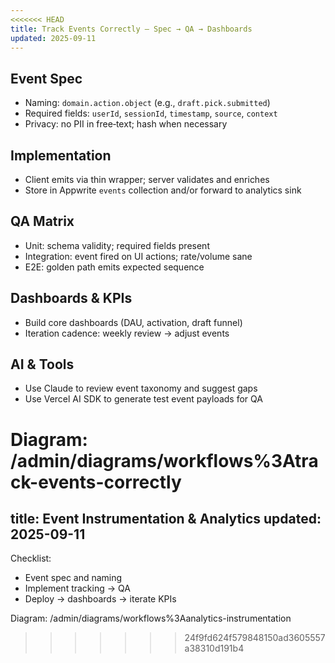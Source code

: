 ```yaml
---
<<<<<<< HEAD
title: Track Events Correctly — Spec → QA → Dashboards
updated: 2025-09-11
---
```


## Event Spec

- Naming: `domain.action.object` (e.g., `draft.pick.submitted`)
- Required fields: `userId`, `sessionId`, `timestamp`, `source`, `context`
- Privacy: no PII in free‑text; hash when necessary

## Implementation

- Client emits via thin wrapper; server validates and enriches
- Store in Appwrite `events` collection and/or forward to analytics sink

## QA Matrix

- Unit: schema validity; required fields present
- Integration: event fired on UI actions; rate/volume sane
- E2E: golden path emits expected sequence

## Dashboards & KPIs

- Build core dashboards (DAU, activation, draft funnel)
- Iteration cadence: weekly review → adjust events

## AI & Tools

- Use Claude to review event taxonomy and suggest gaps
- Use Vercel AI SDK to generate test event payloads for QA

Diagram: /admin/diagrams/workflows%3Atrack-events-correctly
=======
title: Event Instrumentation & Analytics
updated: 2025-09-11
---

Checklist:
- Event spec and naming
- Implement tracking → QA
- Deploy → dashboards → iterate KPIs

Diagram: /admin/diagrams/workflows%3Aanalytics-instrumentation
>>>>>>> 24f9fd624f579848150ad3605557a38310d191b4

